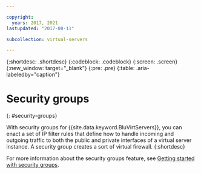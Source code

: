 ```yaml
---

copyright:
  years: 2017, 2021
lastupdated: "2017-08-11"

subcollection: virtual-servers

---
```


{:shortdesc: .shortdesc}
{:codeblock: .codeblock}
{:screen: .screen}
{:new_window: target="_blank"}
{:pre: .pre}
{:table: .aria-labeledby="caption"}


# Security groups
{: #security-groups}

With security groups for {{site.data.keyword.BluVirtServers}}, you can enact a set of IP filter rules that define how to handle incoming and
outgoing traffic to both the public and private interfaces of a virtual server instance. A security group creates a sort of virtual firewall.
{:shortdesc}

For more information about the security groups feature, see [Getting started with security groups](/docs/security-groups?topic=security-groups-getting-started).
